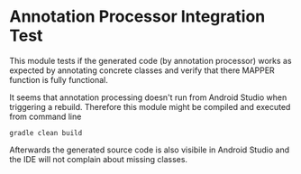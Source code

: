 # Annotation Processor Integration Test
This module tests if the generated code (by annotation processor) works as expected by annotating
concrete classes and verify that there MAPPER function is fully functional.

It seems that annotation processing doesn't run from Android Studio when triggering a rebuild. Therefore this module might be compiled and executed from command line

```
gradle clean build
```

Afterwards the generated source code is also visibile in Android Studio and the IDE will not complain about missing classes.
